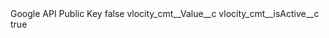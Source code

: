 <?xml version="1.0" encoding="UTF-8"?>
<CustomMetadata xmlns="http://soap.sforce.com/2006/04/metadata" xmlns:xsi="http://www.w3.org/2001/XMLSchema-instance" xmlns:xsd="http://www.w3.org/2001/XMLSchema">
    <label>Google API Public Key</label>
    <protected>false</protected>
    <values>
        <field>vlocity_cmt__Value__c</field>
        <value xsi:nil="true"/>
    </values>
    <values>
        <field>vlocity_cmt__isActive__c</field>
        <value xsi:type="xsd:boolean">true</value>
    </values>
</CustomMetadata>
